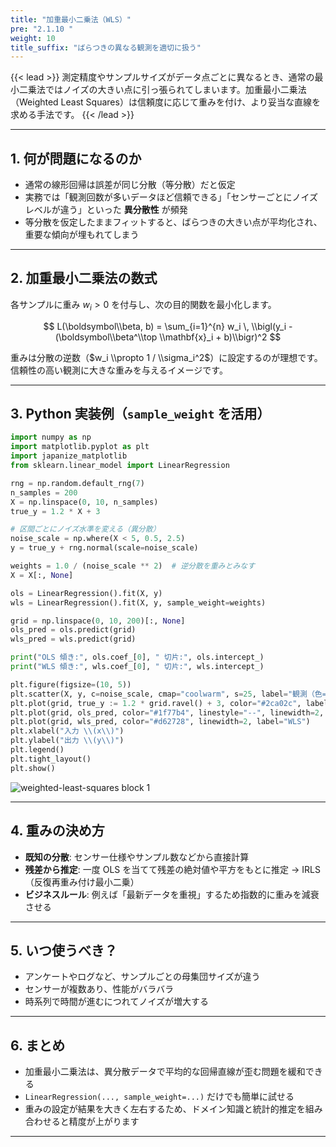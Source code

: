 ```yaml
---
title: "加重最小二乗法（WLS）"
pre: "2.1.10 "
weight: 10
title_suffix: "ばらつきの異なる観測を適切に扱う"
---
```


{{< lead >}}
測定精度やサンプルサイズがデータ点ごとに異なるとき、通常の最小二乗法ではノイズの大きい点に引っ張られてしまいます。加重最小二乗法（Weighted Least Squares）は信頼度に応じて重みを付け、より妥当な直線を求める手法です。
{{< /lead >}}

---

## 1. 何が問題になるのか

- 通常の線形回帰は誤差が同じ分散（等分散）だと仮定  
- 実務では「観測回数が多いデータほど信頼できる」「センサーごとにノイズレベルが違う」といった **異分散性** が頻発  
- 等分散を仮定したままフィットすると、ばらつきの大きい点が平均化され、重要な傾向が埋もれてしまう

---

## 2. 加重最小二乗法の数式

各サンプルに重み $w_i > 0$ を付与し、次の目的関数を最小化します。

$$
L(\boldsymbol\\beta, b) = \sum_{i=1}^{n} w_i \, \\bigl(y_i - (\boldsymbol\\beta^\\top \\mathbf{x}_i + b)\\bigr)^2
$$

重みは分散の逆数（$w_i \\propto 1 / \\sigma_i^2$）に設定するのが理想です。信頼性の高い観測に大きな重みを与えるイメージです。

---

## 3. Python 実装例（`sample_weight` を活用）

```python
import numpy as np
import matplotlib.pyplot as plt
import japanize_matplotlib
from sklearn.linear_model import LinearRegression

rng = np.random.default_rng(7)
n_samples = 200
X = np.linspace(0, 10, n_samples)
true_y = 1.2 * X + 3

# 区間ごとにノイズ水準を変える（異分散）
noise_scale = np.where(X < 5, 0.5, 2.5)
y = true_y + rng.normal(scale=noise_scale)

weights = 1.0 / (noise_scale ** 2)  # 逆分散を重みとみなす
X = X[:, None]

ols = LinearRegression().fit(X, y)
wls = LinearRegression().fit(X, y, sample_weight=weights)

grid = np.linspace(0, 10, 200)[:, None]
ols_pred = ols.predict(grid)
wls_pred = wls.predict(grid)

print("OLS 傾き:", ols.coef_[0], " 切片:", ols.intercept_)
print("WLS 傾き:", wls.coef_[0], " 切片:", wls.intercept_)

plt.figure(figsize=(10, 5))
plt.scatter(X, y, c=noise_scale, cmap="coolwarm", s=25, label="観測（色=ノイズ）")
plt.plot(grid, true_y := 1.2 * grid.ravel() + 3, color="#2ca02c", label="真の直線")
plt.plot(grid, ols_pred, color="#1f77b4", linestyle="--", linewidth=2, label="OLS")
plt.plot(grid, wls_pred, color="#d62728", linewidth=2, label="WLS")
plt.xlabel("入力 \\(x\\)")
plt.ylabel("出力 \\(y\\)")
plt.legend()
plt.tight_layout()
plt.show()
```

![weighted-least-squares block 1](/images/basic/regression/weighted-least-squares_block01.svg)

---

## 4. 重みの決め方

- **既知の分散**: センサー仕様やサンプル数などから直接計算  
- **残差から推定**: 一度 OLS を当てて残差の絶対値や平方をもとに推定 → IRLS（反復再重み付け最小二乗）  
- **ビジネスルール**: 例えば「最新データを重視」するため指数的に重みを減衰させる

---

## 5. いつ使うべき？

- アンケートやログなど、サンプルごとの母集団サイズが違う  
- センサーが複数あり、性能がバラバラ  
- 時系列で時間が進むにつれてノイズが増大する

---

## 6. まとめ

- 加重最小二乗法は、異分散データで平均的な回帰直線が歪む問題を緩和できる  
- `LinearRegression(..., sample_weight=...)` だけでも簡単に試せる  
- 重みの設定が結果を大きく左右するため、ドメイン知識と統計的推定を組み合わせると精度が上がります

---
